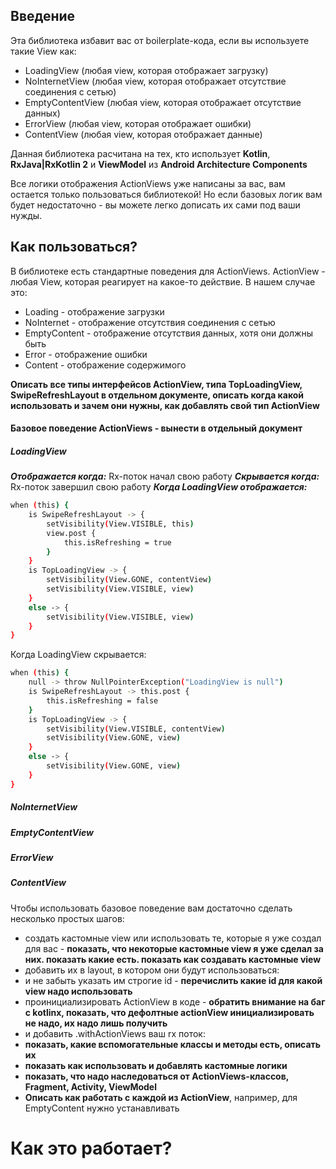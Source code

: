 ## Введение
Эта библиотека избавит вас от boilerplate-кода, если вы используете такие View как:
- LoadingView (любая view, которая отображает загрузку)
- NoInternetView (любая view, которая отображает отсутствие соединения с сетью)
- EmptyContentView (любая view, которая отображает отсутствие данных)
- ErrorView (любая view, которая отображает ошибки)
- ContentView (любая view, которая отображает данные)

Данная библиотека расчитана на тех, кто использует **Kotlin**, **RxJava|RxKotlin 2** и **ViewModel** из **Android Architecture Components**

Все логики отображения ActionViews уже написаны за вас, вам остается только пользоваться библиотекой! Но если базовых логик вам будет недостаточно - вы можете легко дописать их сами под ваши нужды.

## Как пользоваться?
В библиотеке есть стандартные поведения для ActionViews. ActionView - любая View, которая реагирует на какое-то действие. В нашем случае это: 
- Loading - отображение загрузки
- NoInternet - отображение отсутствия соединения с сетью
- EmptyContent - отображение отсутствия данных, хотя они должны быть
- Error - отображение ошибки
- Content - отображение содержимого

**Описать все типы интерфейсов ActionView, типа TopLoadingView, SwipeRefreshLayout в отдельном документе, описать когда какой использовать и зачем они нужны, как добавлять свой тип ActionView**

#### Базовое поведение ActionViews - **вынести в отдельный документ**
##### LoadingView
***Отображается когда:*** Rx-поток начал свою работу
***Скрывается когда:*** Rx-поток завершил свою работу
***Когда LoadingView отображается:***
```sh 
when (this) {
    is SwipeRefreshLayout -> {
        setVisibility(View.VISIBLE, this)
        view.post {
            this.isRefreshing = true
        }
    }
    is TopLoadingView -> {
        setVisibility(View.GONE, contentView)
        setVisibility(View.VISIBLE, view)
    }
    else -> {
        setVisibility(View.VISIBLE, view)
    }
}
```
Когда LoadingView скрывается:
```sh 
when (this) {
    null -> throw NullPointerException("LoadingView is null")
    is SwipeRefreshLayout -> this.post {
        this.isRefreshing = false
    }
    is TopLoadingView -> {
        setVisibility(View.VISIBLE, contentView)
        setVisibility(View.GONE, view)
    }
    else -> {
        setVisibility(View.GONE, view)
    }
}
```
##### NoInternetView
##### EmptyContentView
##### ErrorView
##### ContentView


Чтобы использовать базовое поведение вам достаточно сделать несколько простых шагов:
- создать кастомные view или использовать те, которые я уже создал для вас - **показать, что некоторые кастомные view я уже сделал за них. показать какие есть. показать как создавать кастомные view**
- добавить их в layout, в котором они будут использоваться:
- и не забыть указать им строгие id - **перечислить какие id для какой view надо использовать**
- проинициализировать ActionView в коде - **обратить внимание на баг с kotlinx, показать, что дефолтные actionView инициализировать не надо, их надо лишь получить**
- и добавить .withActionViews ваш rx поток:
- **показать, какие вспомогательные классы и методы есть, описать их**
- **показать как использовать и добавлять кастомные логики**
- **показать, что надо наследоваться от ActionViews-классов, Fragment, Activity, ViewModel**
- **Описать как работать с каждой из ActionView**, например, для EmptyContent нужно устанавливать

# Как это работает?


